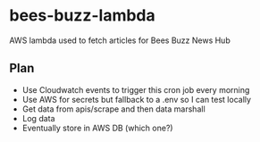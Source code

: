 # bees-buzz-lambda

AWS lambda used to fetch articles for Bees Buzz News Hub

## Plan

- Use Cloudwatch events to trigger this cron job every morning
- Use AWS for secrets but fallback to a .env so I can test locally
- Get data from apis/scrape and then data marshall
- Log data
- Eventually store in AWS DB (which one?)
